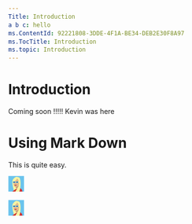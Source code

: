 ```yaml
---
Title: Introduction
a b c: hello
ms.ContentId: 92221808-3DDE-4F1A-BE34-DEB2E30F8A97
ms.TocTitle: Introduction
ms.topic: Introduction
---
```


# Introduction

Coming soon !!!!! Kevin was here

# Using Mark Down	
This is quite easy.

![Girl Image](img/girl.png)

![Current Girl Image](girl.png)
